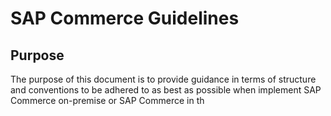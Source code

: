 # SAP Commerce Guidelines

## Purpose
The purpose of this document is to provide guidance in terms of structure and conventions to be adhered to as best as possible when implement  SAP Commerce on-premise or SAP Commerce in th


<!--stackedit_data:
eyJoaXN0b3J5IjpbLTc3OTE0Mzk0Nl19
-->